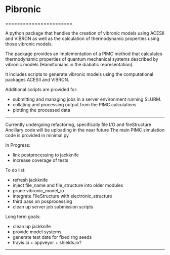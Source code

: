 # Pibronic
=======================

A python package that handles the creation of vibronic models using ACESII and VIBRON
as well as the calculation of thermodynamic properties using those vibronic models.

The package provides an implementation of a PIMC method that calculates thermodynamic properties of quantum mechanical systems described by vibronic models (Hamiltonians in the diabatic representation).

It includes  scripts to generate vibronic models using the computational packages ACESII and VIBRON.

Additional scripts are provided for:
- submitting and managing jobs in a server environment running SLURM.
- collating and processing output from the PIMC calculations
- plotting the processed data


----

Currently undergoing refactoring, specifically file I/O and fileStructure
Ancillary code will be uploading in the near future
The main PIMC simulation code is provided in minimal.py

In Progress:
- link postprocessing to jackknife
- increase coverage of tests

To do list:
- refresh jackknife
- inject file_name and file_structure into older modules
- prune vibronic_model_io
- integrate FileStructure with electronic_structure
- third pass on posprocessing
- clean up server job submission scripts


Long term goals:
- clean up jackknife
- provide model systems
- generate test date for fixed rng seeds
- travis.ci + appveyor + shields.io?

----

